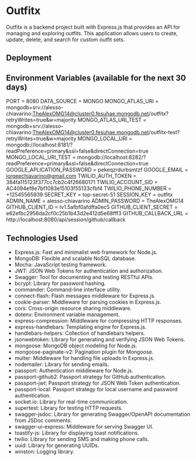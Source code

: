 # Outfitx

Outfitx is a backend project built with Express.js that provides an API for managing and exploring outfits. This application allows users to create, update, delete, and search for custom outfit sets.

## Deployment

## Environment Variables (available for the next 30 days)

PORT = 8080
DATA_SOURCE = MONGO
MONGO_ATLAS_URI = mongodb+srv://alesso-chiavarino:TheAlexOMG14@cluster0.fesuhae.mongodb.net/outfitx?retryWrites=true&w=majority
MONGO_ATLAS_URI_TEST = mongodb+srv://alesso-chiavarino:TheAlexOMG14@cluster0.fesuhae.mongodb.net/outfitx-test?retryWrites=true&w=majority
MONGO_LOCAL_URI = mongodb://localhost:8181/?readPreference=primary&ssl=false&directConnection=true
MONGO_LOCAL_URI_TEST = mongodb://localhost:8282/?readPreference=primary&ssl=false&directConnection=true
GOOGLE_APLICATION_PASSWORD = pekeqzrdurbsmtzf
GOOGLE_EMAIL = jorgeechiavarino@gmail.com
TWILIO_AUTH_TOKEN = 384fa115123f377cc7cb2c4f26680171
TWILIO_ACCOUNT_SID = AC4094ef8e7bf1083e15103f55133cfbf4
TWILIO_PHONE_NUMBER = +12545565939
SECRET_KEY = top-secret-51
SESSION_KEY = outfitx
ADMIN_NAME = alesso-chiavarino
ADMIN_PASSWORD = TheAlexOMG14
GITHUB_CLIENT_ID = Iv1.5afbf0afdffa0ec5
GITHUB_CLIENT_SECRET = e62efbc2956da2cf0c25b1b43d2e412d5e68fff3
GITHUB_CALLBACK_URL = http://localhost:8080/api/session/github/callback

## Technologies Used

- Express.js: Fast and minimalist web framework for Node.js.
- MongoDB: Flexible and scalable NoSQL database.
- Mocha: JavaScript testing framework.
- JWT: JSON Web Tokens for authentication and authorization.
- Swagger: Tool for documenting and testing RESTful APIs.
- bcrypt: Library for password hashing.
- commander: Command-line interface utility.
- connect-flash: Flash messages middleware for Express.js.
- cookie-parser: Middleware for parsing cookies in Express.js.
- cors: Cross-origin resource sharing middleware.
- dotenv: Environment variable management.
- express-compression: Middleware for compressing HTTP responses.
- express-handlebars: Templating engine for Express.js.
- handlebars-helpers: Collection of handlebars helpers.
- jsonwebtoken: Library for generating and verifying JSON Web Tokens.
- mongoose: MongoDB object modeling for Node.js.
- mongoose-paginate-v2: Pagination plugin for Mongoose.
- multer: Middleware for handling file uploads in Express.js.
- nodemailer: Library for sending emails.
- passport: Authentication middleware for Node.js.
- passport-github2: Passport strategy for GitHub authentication.
- passport-jwt: Passport strategy for JSON Web Token authentication.
- passport-local: Passport strategy for local username and password authentication.
- socket.io: Library for real-time communication.
- supertest: Library for testing HTTP requests.
- swagger-jsdoc: Library for generating Swagger/OpenAPI documentation from JSDoc comments.
- swagger-ui-express: Middleware for serving Swagger UI.
- toastify-js: Library for displaying toast notifications.
- twilio: Library for sending SMS and making phone calls.
- uuid: Library for generating UUIDs.
- winston: Logging library.